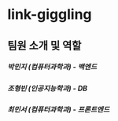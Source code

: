 # link-giggling

## 팀원 소개 및 역할
##### 박민지 (컴퓨터과학과) - 백엔드
##### 조형빈 (인공지능학과) - DB
##### 최민서 (컴퓨터과학과) - 프론트엔드
